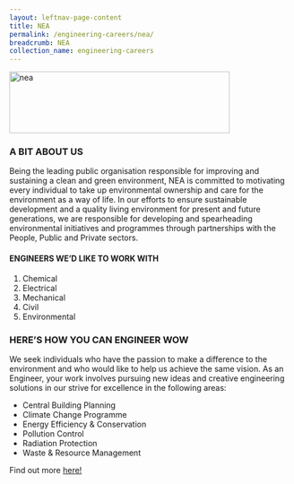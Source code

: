 ```yaml
---
layout: leftnav-page-content
title: NEA
permalink: /engineering-careers/nea/
breadcrumb: NEA
collection_name: engineering-careers
---
```


<img src="/images/nea.jpg" alt="nea" style="width:393px;height:110px;" align="left">
<br clear="left">

### A BIT ABOUT US
Being the leading public organisation responsible for improving and sustaining a clean and green environment, NEA is committed to motivating every individual to take up environmental ownership and care for the environment as a way of life. In our efforts to ensure sustainable development and a quality living environment for present and future generations, we are responsible for developing and spearheading environmental initiatives and programmes through partnerships with the People, Public and Private sectors.

#### ENGINEERS WE’D LIKE TO WORK WITH
1. Chemical
2. Electrical
3. Mechanical
4. Civil
5. Environmental

### HERE’S HOW YOU CAN ENGINEER WOW
We seek individuals who have the passion to make a difference to the environment and who would like to help us achieve the same vision. As an Engineer, your work involves pursuing new ideas and creative engineering solutions in our strive for excellence in the following areas:

- Central Building Planning
- Climate Change Programme
- Energy Efficiency & Conservation
- Pollution Control
- Radiation Protection
- Waste & Resource Management

Find out more <a href="https://www.nea.gov.sg/corporate-functions/who-we-are/careers/job-opportunities" target="_blank">here!</a>
